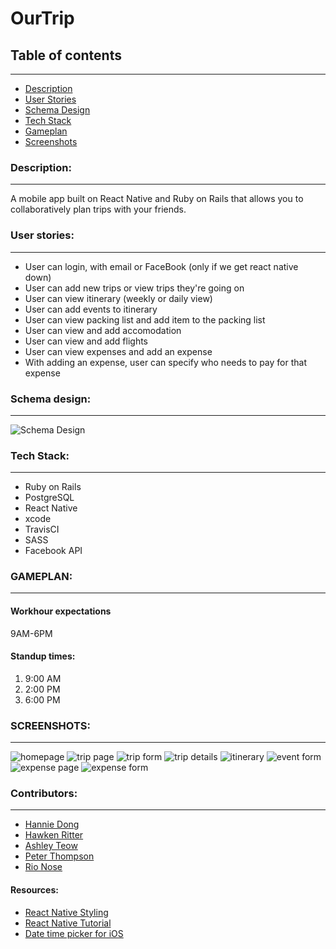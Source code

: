 # OurTrip

## Table of contents

-----------------------------------------------

* [Description](#description)
* [User Stories](#userstories)
* [Schema Design](#schemadesign)
* [Tech Stack](#techstack)
* [Gameplan](#gameplan)
* [Screenshots](#screenshots)

<a name="description" />

### Description: 

-----------------------------------------------

A mobile app built on React Native and Ruby on Rails that allows you to collaboratively plan trips with your friends. 

<a name="userstories" />

### User stories: 

-----------------------------------------------

- User can login, with email or FaceBook (only if we get react native down)
- User can add new trips or view trips they're going on
- User can view itinerary (weekly or daily view)
- User can add events to itinerary
- User can view packing list and add item to the packing list
- User can view and add accomodation
- User can view and add flights
- User can view expenses and add an expense 
- With adding an expense, user can specify who needs to pay for that expense 

<a name="schemadesign" />

### Schema design: 

-----------------------------------------------

![Schema Design](/SchemaDesign.png "Schema Design")

<a name="techstack" />

### Tech Stack: 

-----------------------------------------------

- Ruby on Rails
- PostgreSQL
- React Native
- xcode
- TravisCI
- SASS
- Facebook API

<a name="gameplan" />

### GAMEPLAN: 

-----------------------------------------------

####  Workhour expectations
9AM-6PM

####  Standup times:
1. 9:00 AM
2. 2:00 PM
3. 6:00 PM

<a name="screenshots" />

### SCREENSHOTS: 
-----------------------------------------------
![homepage](/tripnout1.png "homepage")
![trip page](/tripnout2.png "trip page")
![trip form](/tripnout3.png "trip form")
![trip details](/tripnout4.png "trip details")
![itinerary](/tripnout5.png "itinerary")
![event form](/tripnout6.png "itinerary")
![expense page](/tripnout7.png "expense page")
![expense form](/tripnout8.png "expense form")

### Contributors: 

-----------------------------------------------

* [Hannie Dong](https://github.com/hanniedong)
* [Hawken Ritter](https://github.com/hawkenritter)
* [Ashley Teow](https://github.com/ashleyteow)
* [Peter Thompson](https://github.com/peter6848)
* [Rio Nose](https://github.com/rnose512)

#### Resources:

* [React Native Styling](https://medium.com/the-react-native-log/tips-for-styling-your-react-native-apps-3f61608655eb)
* [React Native Tutorial](https://facebook.github.io/react-native/docs/tutorial.html)
* [Date time picker for iOS](https://facebook.github.io/react-native/docs/datepickerios.html)
